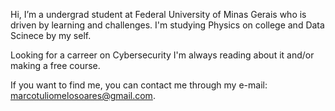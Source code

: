 Hi, I’m a undergrad student at Federal University of Minas Gerais who is driven by learning and challenges.
I'm studying Physics on college and Data Scinece by my self.

Looking for a carreer on Cybersecurity I'm always reading about it and/or making a free course.

If you want to find me, you can contact me through my e-mail: marcotuliomelosoares@gmail.com.
 

<!---
mtms39/mtms39 is a ✨ special ✨ repository because its `README.md` (this file) appears on your GitHub profile.
You can click the Preview link to take a look at your changes.
--->
